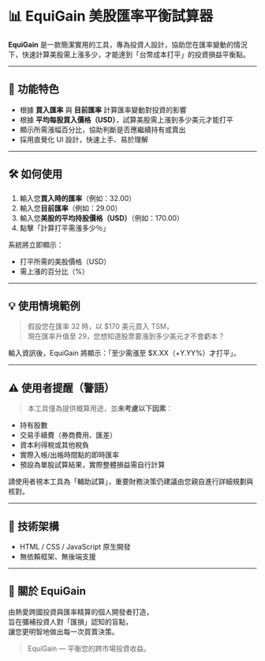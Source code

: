 # 📊 EquiGain 美股匯率平衡試算器

**EquiGain** 是一款簡潔實用的工具，專為投資人設計，協助您在匯率變動的情況下，快速計算美股需上漲多少，才能達到「台幣成本打平」的投資損益平衡點。

---

## 🚀 功能特色

- 根據 **買入匯率** 與 **目前匯率** 計算匯率變動對投資的影響
- 根據 **平均每股買入價格（USD）**，試算美股需上漲到多少美元才能打平
- 顯示所需漲幅百分比，協助判斷是否應繼續持有或賣出
- 採用直覺化 UI 設計，快速上手、易於理解

---

## 🛠 如何使用

1. 輸入您**買入時的匯率**（例如：32.00）
2. 輸入您**目前匯率**（例如：29.00）
3. 輸入您**美股的平均持股價格（USD）**（例如：170.00）
4. 點擊「計算打平需漲多少％」

系統將立即顯示：
- 打平所需的美股價格（USD）
- 需上漲的百分比（%）

---

## 💡 使用情境範例

> 假設您在匯率 32 時，以 $170 美元買入 TSM，  
> 現在匯率升值至 29，您想知道股票要漲到多少美元才不會虧本？

輸入資訊後，EquiGain 將顯示：「至少需漲至 $X.XX（+Y.YY%）才打平」。

---

## ⚠️ 使用者提醒（警語）

> 本工具僅為提供概算用途，並**未考慮以下因素**：

- 持有股數
- 交易手續費（券商費用、匯差）
- 資本利得稅或其他稅負
- 實際入帳/出帳時間點的即時匯率
- 預設為單股試算結果，實際整體損益需自行計算

請使用者視本工具為「輔助試算」，重要財務決策仍建議由您親自進行詳細規劃與核對。

---

## 🧱 技術架構

- HTML / CSS / JavaScript 原生開發
- 無依賴框架、無後端支援


---

## 📌 關於 EquiGain

由熱愛跨國投資與匯率精算的個人開發者打造，  
旨在彌補投資人對「匯損」認知的盲點，  
讓您更明智地做出每一次買賣決策。

> EquiGain — 平衡您的跨市場投資收益。

